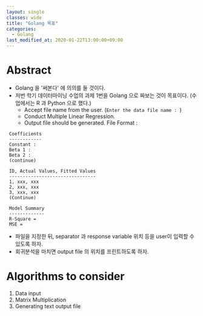 ```yaml
---
layout: single
classes: wide
title: "Golang 목표"
categories:
  - Golang
last_modified_at: 2020-01-22T13:00:00+09:00
---
```

# Abstract
* Golang 을 '써본다' 에 의의를 둘 것이다.
* 저번 학기 데이터마이닝 수업의 과제 1번을 Golang 으로 짜보는 것이 목표이다. (수업에서는 R 과 Python 으로 했다.)
  * Accept file name from the user. (`Enter the data file name : `)
  * Conduct Multiple Linear Regression.
  * Output file should be generated. File Format :

 ```
  Coefficients
  ------------
  Constant :
  Beta 1 :
  Beta 2 :
  (continue)

  ID, Actual Values, Fitted Values
  --------------------------------
  1, xxx, xxx
  2, xxx, xxx
  3, xxx, xxx
  (Continue)

  Model Summary
  -------------
  R-Square =
  MSE =
```
* 파일을 지정한 뒤, separator 과 response variable 위치 등을 user이 입력할 수 있도록 하자.
* 회귀분석을 마치면 output file 의 위치를 프린트하도록 하자.

# Algorithms to consider
1. Data input
2. Matrix Multiplication
3. Generating text output file
